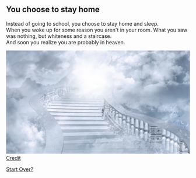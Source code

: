 ## You choose to stay home

Instead of going to school, you choose to stay home and sleep.  
When you woke up for some reason you aren't in your room. What you saw was nothing, but whiteness and a staircase.  
And soon you realize you are probably in heaven.

![heaven](../../../../image/heaven.jpg)  
[Credit](https://wallpaperplay.com/board/heaven-background-wallpapers)

[Start Over?](../../../../../beginning.md)